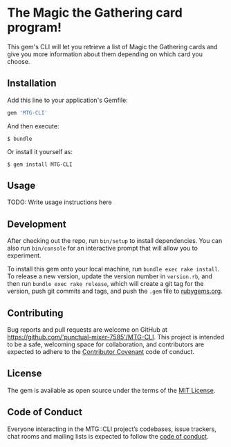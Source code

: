 # The Magic the Gathering card program!

This gem's CLI will let you retrieve a list of Magic the Gathering cards and give you more information about them depending on which card you choose.

## Installation

Add this line to your application's Gemfile:

```ruby
gem 'MTG-CLI'
```

And then execute:

    $ bundle

Or install it yourself as:

    $ gem install MTG-CLI

## Usage

TODO: Write usage instructions here

## Development

After checking out the repo, run `bin/setup` to install dependencies. You can also run `bin/console` for an interactive prompt that will allow you to experiment.

To install this gem onto your local machine, run `bundle exec rake install`. To release a new version, update the version number in `version.rb`, and then run `bundle exec rake release`, which will create a git tag for the version, push git commits and tags, and push the `.gem` file to [rubygems.org](https://rubygems.org).

## Contributing

Bug reports and pull requests are welcome on GitHub at https://github.com/'punctual-mixer-7585'/MTG-CLI. This project is intended to be a safe, welcoming space for collaboration, and contributors are expected to adhere to the [Contributor Covenant](http://contributor-covenant.org) code of conduct.

## License

The gem is available as open source under the terms of the [MIT License](https://opensource.org/licenses/MIT).

## Code of Conduct

Everyone interacting in the MTG::CLI project’s codebases, issue trackers, chat rooms and mailing lists is expected to follow the [code of conduct](https://github.com/'punctual-mixer-7585'/MTG-CLI/blob/master/CODE_OF_CONDUCT.md).
